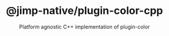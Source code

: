 <div align="center">
  <h1>@jimp-native/plugin-color-cpp</h1>
  <p>Platform agnostic C++ implementation of plugin-color</p>
</div>
